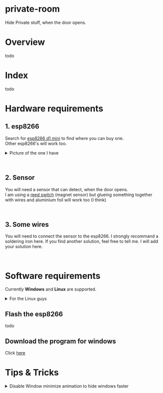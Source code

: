 # private-room
Hide Private stuff, when the door opens. 

# Overview
todo

# Index

todo

# Hardware requirements
## 1. esp8266

Search for [esp8266 d1 mini][] to find where you can buy one.\
Other esp8266's will work too.

[esp8266 d1 mini]: https://duckduckgo.com/?q=buy+esp8266+d1+mini

<details>
  <summary>Picture of the one I have</summary>

TODO...
</details>

&nbsp;
## 2. Sensor

You will need a sensor that can detect, when the door opens.\
I am using a [reed switch][] (magnet sensor) but glueing something together with wires and aluminium foil will work too (I think)

[reed switch]: https://en.wikipedia.org/wiki/Reed_switch

&nbsp;
## 3. Some wires
You will need to connect the sensor to the esp8266. I strongly recommand a soldering iron here. If you find another solution, feel free to tell me. I will add your solution here.

&nbsp;
# Software requirements
Currently **Windows** and **Linux** are supported.
<details>
  <summary>For the Linux guys</summary>

  I am personally use i3 as a window manager.
  Please open an issue and tell me your window manger, so I can add support for it.
</details> 

## Flash the esp8266
todo

## Download the program for windows
Click [here][]

[here]: room/archive/refs/heads/main.zip

# Tips & Tricks
<details>
  <summary>Disable Window minimize animation to hide windows faster</summary>

  1. Open the start menu and search for *"Advanced System Settings"* and click on the first result
  2. Under Performance, click Settings
  3. Uncheck *"Animate windows when minimizing or maximizing option"*
  4. Click Ok.
</details>
